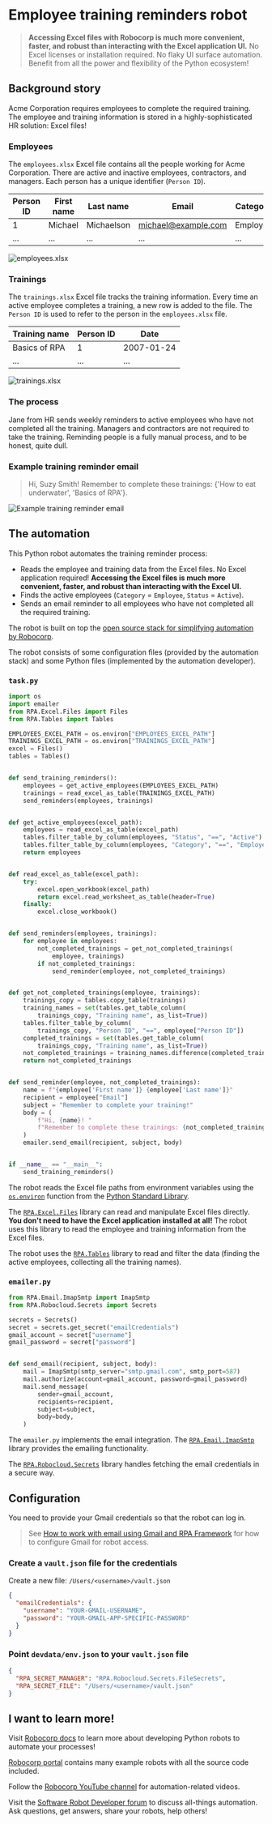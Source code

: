 # Employee training reminders robot

> **Accessing Excel files with Robocorp is much more convenient, faster, and robust than interacting with the Excel application UI.** No Excel licenses or installation required. No flaky UI surface automation. Benefit from all the power and flexibility of the Python ecosystem!

## Background story

Acme Corporation requires employees to complete the required training. The employee and training information is stored in a highly-sophisticated HR solution: Excel files!

### Employees

The `employees.xlsx` Excel file contains all the people working for Acme Corporation. There are active and inactive employees, contractors, and managers. Each person has a unique identifier (`Person ID`).

| Person ID | First name | Last name  | Email               | Category | Status     |
| --------- | ---------- | ---------- | ------------------- | -------- | ---------- |
| 1         | Michael    | Michaelson | michael@example.com | Employee | Terminated |
| ...       | ...        | ...        | ...                 | ...      | ...        |

![employees.xlsx](./images/employees-excel-file.png)

### Trainings

The `trainings.xlsx` Excel file tracks the training information. Every time an active employee completes a training, a new row is added to the file. The `Person ID` is used to refer to the person in the `employees.xlsx` file.

| Training name | Person ID | Date       |
| ------------- | --------- | ---------- |
| Basics of RPA | 1         | 2007-01-24 |
| ...           | ...       | ...        |

![trainings.xlsx](./images/trainings-excel-file.png)

### The process

Jane from HR sends weekly reminders to active employees who have not completed all the training. Managers and contractors are not required to take the training. Reminding people is a fully manual process, and to be honest, quite dull.

### Example training reminder email

> Hi, Suzy Smith! Remember to complete these trainings: {'How to eat underwater', 'Basics of RPA'}.

![Example training reminder email](./images/example-reminder-email.png)

## The automation

This Python robot automates the training reminder process:

- Reads the employee and training data from the Excel files. No Excel application required! **Accessing the Excel files is much more convenient, faster, and robust than interacting with the Excel UI.**
- Finds the active employees (`Category` = `Employee`, `Status` = `Active`).
- Sends an email reminder to all employees who have not completed all the required training.

The robot is built on top the [open source stack
for simplifying automation by Robocorp](https://robocorp.com/).

The robot consists of some configuration files (provided by the automation stack) and some Python files (implemented by the automation developer).

### `task.py`

```py
import os
import emailer
from RPA.Excel.Files import Files
from RPA.Tables import Tables

EMPLOYEES_EXCEL_PATH = os.environ["EMPLOYEES_EXCEL_PATH"]
TRAININGS_EXCEL_PATH = os.environ["TRAININGS_EXCEL_PATH"]
excel = Files()
tables = Tables()


def send_training_reminders():
    employees = get_active_employees(EMPLOYEES_EXCEL_PATH)
    trainings = read_excel_as_table(TRAININGS_EXCEL_PATH)
    send_reminders(employees, trainings)


def get_active_employees(excel_path):
    employees = read_excel_as_table(excel_path)
    tables.filter_table_by_column(employees, "Status", "==", "Active")
    tables.filter_table_by_column(employees, "Category", "==", "Employee")
    return employees


def read_excel_as_table(excel_path):
    try:
        excel.open_workbook(excel_path)
        return excel.read_worksheet_as_table(header=True)
    finally:
        excel.close_workbook()


def send_reminders(employees, trainings):
    for employee in employees:
        not_completed_trainings = get_not_completed_trainings(
            employee, trainings)
        if not_completed_trainings:
            send_reminder(employee, not_completed_trainings)


def get_not_completed_trainings(employee, trainings):
    trainings_copy = tables.copy_table(trainings)
    training_names = set(tables.get_table_column(
        trainings_copy, "Training name", as_list=True))
    tables.filter_table_by_column(
        trainings_copy, "Person ID", "==", employee["Person ID"])
    completed_trainings = set(tables.get_table_column(
        trainings_copy, "Training name", as_list=True))
    not_completed_trainings = training_names.difference(completed_trainings)
    return not_completed_trainings


def send_reminder(employee, not_completed_trainings):
    name = f"{employee['First name']} {employee['Last name']}"
    recipient = employee["Email"]
    subject = "Remember to complete your training!"
    body = (
        f"Hi, {name}! "
        f"Remember to complete these trainings: {not_completed_trainings}."
    )
    emailer.send_email(recipient, subject, body)


if __name__ == "__main__":
    send_training_reminders()

```

The robot reads the Excel file paths from environment variables using the [`os.environ`](https://docs.python.org/3/library/os.html#os.environ) function from the [Python Standard Library](https://docs.python.org/3/library/).

The [`RPA.Excel.Files`](https://robocorp.com/docs/libraries/rpa-framework/rpa-excel-files) library can read and manipulate Excel files directly. **You don't need to have the Excel application installed at all!** The robot uses this library to read the employee and training information from the Excel files.

The robot uses the [`RPA.Tables`](https://robocorp.com/docs/libraries/rpa-framework/rpa-tables) library to read and filter the data (finding the active employees, collecting all the training names).

### `emailer.py`

```py
from RPA.Email.ImapSmtp import ImapSmtp
from RPA.Robocloud.Secrets import Secrets

secrets = Secrets()
secret = secrets.get_secret("emailCredentials")
gmail_account = secret["username"]
gmail_password = secret["password"]


def send_email(recipient, subject, body):
    mail = ImapSmtp(smtp_server="smtp.gmail.com", smtp_port=587)
    mail.authorize(account=gmail_account, password=gmail_password)
    mail.send_message(
        sender=gmail_account,
        recipients=recipient,
        subject=subject,
        body=body,
    )

```

The `emailer.py` implements the email integration. The [`RPA.Email.ImapSmtp`](https://robocorp.com/docs/libraries/rpa-framework/rpa-email-imapsmtp) library provides the emailing functionality.

The [`RPA.Robocloud.Secrets`](https://robocorp.com/docs/libraries/rpa-framework/rpa-robocloud-secrets) library handles fetching the email credentials in a secure way.

## Configuration

You need to provide your Gmail credentials so that the robot can log in.

> See [How to work with email using Gmail and RPA Framework](https://robocorp.com/docs/development-guide/email/sending-emails-with-gmail-smtp) for how to configure Gmail for robot access.

### Create a `vault.json` file for the credentials

Create a new file: `/Users/<username>/vault.json`

```json
{
  "emailCredentials": {
    "username": "YOUR-GMAIL-USERNAME",
    "password": "YOUR-GMAIL-APP-SPECIFIC-PASSWORD"
  }
}
```

### Point `devdata/env.json` to your `vault.json` file

```json
{
  "RPA_SECRET_MANAGER": "RPA.Robocloud.Secrets.FileSecrets",
  "RPA_SECRET_FILE": "/Users/<username>/vault.json"
}
```

## I want to learn more!

Visit [Robocorp docs](https://robocorp.com/docs/) to learn more about developing Python robots to automate your processes!

[Robocorp portal](https://robocorp.com/portal/) contains many example robots with all the source code included.

Follow the [Robocorp YouTube channel](https://www.youtube.com/Robocorp) for automation-related videos.

Visit the [Software Robot Developer forum](https://forum.robocorp.com/) to discuss all-things automation. Ask questions, get answers, share your robots, help others!

